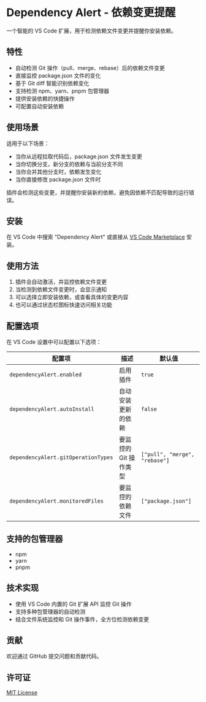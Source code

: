 # Dependency Alert - 依赖变更提醒

一个智能的 VS Code 扩展，用于检测依赖文件变更并提醒你安装依赖。

## 特性

- 自动检测 Git 操作（pull、merge、rebase）后的依赖文件变更
- 直接监控 package.json 文件的变化
- 基于 Git diff 智能识别依赖变化
- 支持检测 npm、yarn、pnpm 包管理器
- 提供安装依赖的快捷操作
- 可配置自动安装依赖

## 使用场景

适用于以下场景：

- 当你从远程拉取代码后，package.json 文件发生变更
- 当你切换分支，新分支的依赖与当前分支不同
- 当你合并其他分支时，依赖发生变化
- 当你直接修改 package.json 文件时

插件会检测这些变更，并提醒你安装新的依赖，避免因依赖不匹配导致的运行错误。

## 安装

在 VS Code 中搜索 "Dependency Alert" 或直接从 [VS Code Marketplace](https://marketplace.visualstudio.com/items?itemName=your-publisher-name.dependency-alert) 安装。

## 使用方法

1. 插件会自动激活，并监控依赖文件变更
2. 当检测到依赖文件变更时，会显示通知
3. 可以选择立即安装依赖，或查看具体的变更内容
4. 也可以通过状态栏图标快速访问相关功能

## 配置选项

在 VS Code 设置中可以配置以下选项：

| 配置项                              | 描述                  | 默认值                        |
| ----------------------------------- | --------------------- | ----------------------------- |
| `dependencyAlert.enabled`           | 启用插件              | `true`                        |
| `dependencyAlert.autoInstall`       | 自动安装更新的依赖    | `false`                       |
| `dependencyAlert.gitOperationTypes` | 要监控的 Git 操作类型 | `["pull", "merge", "rebase"]` |
| `dependencyAlert.monitoredFiles`    | 要监控的依赖文件      | `["package.json"]`            |

## 支持的包管理器

- npm
- yarn
- pnpm

## 技术实现

- 使用 VS Code 内置的 Git 扩展 API 监控 Git 操作
- 支持多种包管理器的自动检测
- 结合文件系统监控和 Git 操作事件，全方位检测依赖变更

## 贡献

欢迎通过 GitHub 提交问题和贡献代码。

## 许可证

[MIT License](LICENSE)
